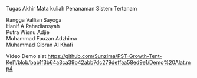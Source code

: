 Tugas Akhir Mata kuliah Penanaman Sistem Tertanam

Rangga Vallian Sayoga\
Hanif A Rahadiansyah\
Putra Wisnu Adjie\
Muhammad Fauzan Adzhima\
Muhammad Gibran Al Khafi


Video Demo alat 
[https://github.com/Sunzima/PST-Growth-Tent-Kel1/blob/bab1f3b64a3ca39b42abb7dc279deffaa58ed9e1/Demo%20Alat.mp4
](https://github.com/Sunzima/PST-Growth-Tent-Kel1/blob/bab1f3b64a3ca39b42abb7dc279deffaa58ed9e1/Demo%20Alat.mp4)
